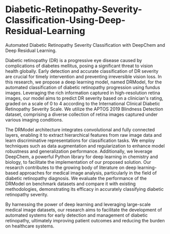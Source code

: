 # Diabetic-Retinopathy-Severity-Classification-Using-Deep-Residual-Learning
Automated Diabetic Retinopathy Severity Classification with DeepChem and Deep Residual Learning.

Diabetic retinopathy (DR) is a progressive eye disease caused by complications of diabetes mellitus, posing a significant threat to vision health globally. Early detection and accurate classification of DR severity are crucial for timely intervention and preventing irreversible vision loss. In this research, we propose a deep learning model, named DRModel, for the automated classification of diabetic retinopathy progression using fundus images. Leveraging the rich information captured in high-resolution retina images, our model aims to predict DR severity based on a clinician's rating, graded on a scale of 0 to 4 according to the International Clinical Diabetic Retinopathy Severity Scale. We utilize the APTOS 2019 Blindness Detection dataset, comprising a diverse collection of retina images captured under various imaging conditions.

The DRModel architecture integrates convolutional and fully connected layers, enabling it to extract hierarchical features from raw image data and learn discriminative representations for classification tasks. We employ techniques such as data augmentation and regularization to enhance model robustness and generalization performance. Additionally, we leverage DeepChem, a powerful Python library for deep learning in chemistry and biology, to facilitate the implementation of our proposed solution. Our research contributes to the growing body of literature on deep learning-based approaches for medical image analysis, particularly in the field of diabetic retinopathy diagnosis. We evaluate the performance of the DRModel on benchmark datasets and compare it with existing methodologies, demonstrating its efficacy in accurately classifying diabetic retinopathy severity.

By harnessing the power of deep learning and leveraging large-scale medical image datasets, our research aims to facilitate the development of automated systems for early detection and management of diabetic retinopathy, ultimately improving patient outcomes and reducing the burden on healthcare systems.

